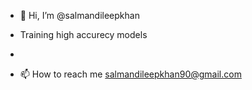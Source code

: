 - 👋 Hi, I’m @salmandileepkhan
-  Training high accurecy models
- 

- 📫 How to reach me salmandileepkhan90@gmail.com

<!---
salmandileepkhan/salmandileepkhan is a ✨ special ✨ repository because its `README.md` (this file) appears on your GitHub profile.
You can click the Preview link to take a look at your changes.
--->
